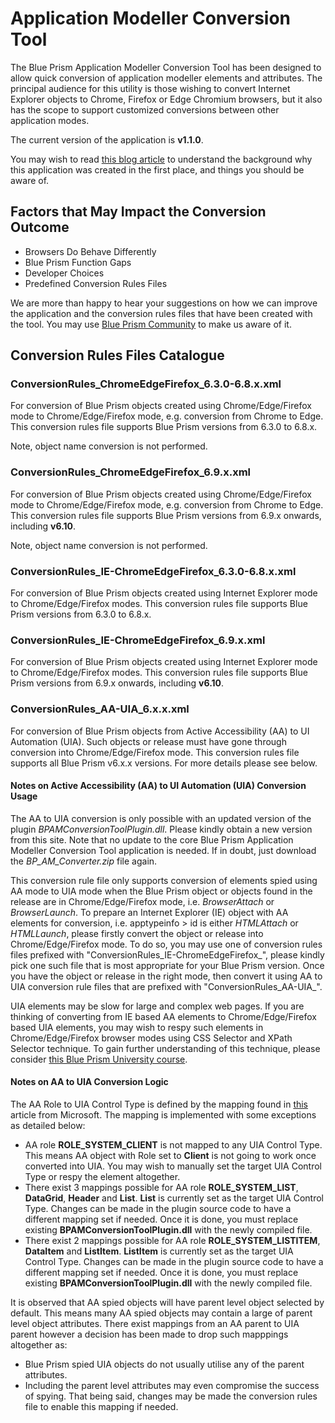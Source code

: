 # Application Modeller Conversion Tool
The Blue Prism Application Modeller Conversion Tool has been designed to allow quick conversion of application modeller elements and attributes. The principal audience for this utility is those wishing to convert Internet Explorer objects to Chrome, Firefox or Edge Chromium browsers, but it also has the scope to support customized conversions between other application modes.

The current version of the application is **v1.1.0**.

You may wish to read [this blog article](https://community.blueprism.com/blogs/bruce-liu1/2020/09/20/accelerating-your-migration-away-from-the-internet?CommunityKey=1e516cfe-4d1f-4de9-a9eb-58d15bf38c81)  to understand the background why this application was created in the first place, and things you should be aware of.

## Factors that May Impact the Conversion Outcome

* Browsers Do Behave Differently
* Blue Prism Function Gaps
* Developer Choices
* Predefined Conversion Rules Files

We are more than happy to hear your suggestions on how we can improve the application and the conversion rules files that have been created with the tool. You may use [Blue Prism Community](https://community.blueprism.com/home) to make us aware of it.

## Conversion Rules Files Catalogue

### ConversionRules_ChromeEdgeFirefox_6.3.0-6.8.x.xml
For conversion of Blue Prism objects created using Chrome/Edge/Firefox mode to Chrome/Edge/Firefox mode, e.g. conversion from Chrome to Edge. This conversion rules file supports Blue Prism versions from 6.3.0 to 6.8.x.

Note, object name conversion is not performed.

### ConversionRules_ChromeEdgeFirefox_6.9.x.xml
For conversion of Blue Prism objects created using Chrome/Edge/Firefox mode to Chrome/Edge/Firefox mode, e.g. conversion from Chrome to Edge. This conversion rules file supports Blue Prism versions from 6.9.x onwards, including **v6.10**. 

Note, object name conversion is not performed.

### ConversionRules_IE-ChromeEdgeFirefox_6.3.0-6.8.x.xml
For conversion of Blue Prism objects created using Internet Explorer mode to Chrome/Edge/Firefox modes. This conversion rules file supports Blue Prism versions from 6.3.0 to 6.8.x.

### ConversionRules_IE-ChromeEdgeFirefox_6.9.x.xml
For conversion of Blue Prism objects created using Internet Explorer mode to Chrome/Edge/Firefox modes. This conversion rules file supports Blue Prism versions from 6.9.x onwards, including **v6.10**.

### ConversionRules_AA-UIA_6.x.x.xml
For conversion of Blue Prism objects from Active Accessibility (AA) to UI Automation (UIA). Such objects or release must have gone through conversion into Chrome/Edge/Firefox mode. This conversion rules file supports all Blue Prism v6.x.x versions. For more details please see below.

#### Notes on Active Accessibility (AA) to UI Automation (UIA) Conversion Usage
The AA to UIA conversion is only possible with an updated version of the plugin *BPAMConversionToolPlugin.dll*. Please kindly obtain a new version from this site. Note that no update to the core Blue Prism Application Modeller Conversion Tool application is needed. If in doubt, just download the *BP_AM_Converter.zip* file again.

This conversion rule file only supports conversion of elements spied using AA mode to UIA mode when the Blue Prism object or objects found in the release are in Chrome/Edge/Firefox mode, i.e. *BrowserAttach* or *BrowserLaunch*. To prepare an Internet Explorer (IE) object with AA elements for conversion, i.e. apptypeinfo > id is either *HTMLAttach* or *HTMLLaunch*, please firstly convert the object or release into Chrome/Edge/Firefox mode. To do so, you may use one of conversion rules files prefixed with "ConversionRules_IE-ChromeEdgeFirefox_", please kindly pick one such file that is most appropriate for your Blue Prism version. Once you have the object or release in the right mode, then convert it using AA to UIA conversion rule files that are prefixed with "ConversionRules_AA-UIA_".

UIA elements may be slow for large and complex web pages. If you are thinking of converting from IE based AA elements to Chrome/Edge/Firefox based UIA elements, you may wish to respy such elements in Chrome/Edge/Firefox browser modes using CSS Selector and XPath Selector technique. To gain further understanding of this technique, please consider [this Blue Prism University course](https://university.blueprism.com/learn/course/16924/Spying%2520Using%2520CSS%2520Selector%2520and%2520Xpath).

#### Notes on AA to UIA Conversion Logic
The AA Role to UIA Control Type is defined by the mapping found in [this](https://docs.microsoft.com/en-us/windows/win32/winauto/uiauto-msaa#:~:text=Microsoft%20Active%20Accessibility%20is%20the,products%20and%20automated%20testing%20tools) article from Microsoft. The mapping is implemented with some exceptions as detailed below:

* AA role **ROLE_SYSTEM_CLIENT** is not mapped to any UIA Control Type. This means AA object with Role set to **Client** is not going to work once converted into UIA. You may wish to manually set the target UIA Control Type or respy the element altogether.
* There exist 3 mappings possible for AA role **ROLE_SYSTEM_LIST**, **DataGrid**, **Header** and **List**. **List** is currently set as the target UIA Control Type. Changes can be made in the plugin source code to have a different mapping set if needed. Once it is done, you must replace existing **BPAMConversionToolPlugin.dll** with the newly compiled file.
* There exist 2 mappings possible for AA role **ROLE_SYSTEM_LISTITEM**, **DataItem** and **ListItem**. **ListItem** is currently set as the target UIA Control Type. Changes can be made in the plugin source code to have a different mapping set if needed. Once it is done, you must replace existing **BPAMConversionToolPlugin.dll** with the newly compiled file.

It is observed that AA spied objects will have parent level object selected by default. This means many AA spied objects may contain a large of parent level object attributes. There exist mappings from an AA parent to UIA parent however a decision has been made to drop such mapppings altogether as:
* Blue Prism spied UIA objects do not usually utilise any of the parent attributes. 
* Including the parent level attributes may even compromise the success of spying.
That being said, changes may be made the conversion rules file to enable this mapping if needed.